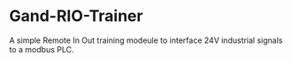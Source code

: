 # Gand-RIO-Trainer

A simple Remote In Out training modeule to interface 24V industrial signals to a modbus PLC. 
